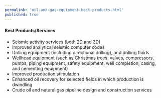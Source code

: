 ```yaml
--- 
permalink: 'oil-and-gas-equipment-best-products.html' 
published: true 
---
```

<h4 id="oil-and-gas-equipment-best-products">Best Products/Services</h4>

* Seismic activity services (both 2D and 3D)
* Improved analytical seismic computer codes
* Drilling equipment (including directional drilling), and drilling fluids
* Wellhead equipment (such as Christmas trees, valves, compressors, pumps, piping equipment, safety equipment, well completion, casing, and cementing equipment)
* Improved production stimulation
* Enhanced oil recovery for selected fields in which production is dwindling
* Crude oil and natural gas pipeline design and construction services

